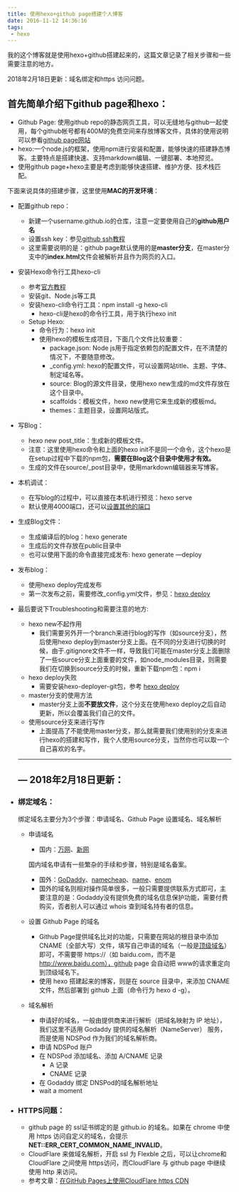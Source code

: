 ```yaml
---
title: 使用hexo+github page搭建个人博客
date: 2016-11-12 14:36:16
tags: 
 - hexo
---
```


我的这个博客就是使用hexo+github搭建起来的，这篇文章记录了相关步骤和一些需要注意的地方。

2018年2月18日更新：域名绑定和https 访问问题。

<!-- more -->

## 首先简单介绍下github page和hexo：

- Github Page: 使用github repo的静态网页工具，可以无缝地与github一起使用，每个github帐号都有400M的免费空间来存放博客文件，具体的使用说明可以参看[github page网站](https://pages.github.com/)
- hexo:一个node.js的框架，使用npm进行安装和配置，能够快速的搭建静态博客。主要特点是搭建快速、支持markdown编辑、一键部署、本地预览。
- 使用github page+hexo主要是考虑到能够快速搭建、维护方便、技术栈匹配。



下面来说具体的搭建步骤，这里使用**MAC的开发环境**：

- 配置github repo：
  - 新建一个username.github.io的仓库，注意一定要使用自己的**github用户名**
  - 设置ssh key：参见[github ssh教程](https://help.github.com/articles/generating-an-ssh-key/)
  - 这里需要说明的是：github page默认使用的是**master分支**，在master分支中的**index.html**文件会被解析并且作为网页的入口。


- 安装Hexo命令行工具hexo-cli
  - 参考[官方教程](https://hexo.io/docs/index.html)
  - 安装git、Node.js等工具
  - 安装hexo-cli命令行工具：npm install -g hexo-cli
    - hexo-cli是hexo的命令行工具，用于执行hexo init
  - Setup Hexo:
    - 命令行为：hexo init <folder>
    - 使用hexo的模板生成项目，下面几个文件比较重要：
      - package.json: Node js用于指定依赖包的配置文件，在不清楚的情况下，不要随意修改。
      - _config.yml: hexo的配置文件，可以设置网站title、主题、字体、制定域名等。
      - source: Blog的源文件目录，使用hexo new生成的md文件存放在这个目录中。
      - scaffolds：模板文件，hexo new使用它来生成新的模板md。
      - themes：主题目录，设置网站版式。

- 写Blog：
  - hexo new post_title：生成新的模板文件。
  - 注意：这里使用hexo命令和上面的hexo init不是同一个命令，这个hexo是在setup过程中下载的npm包，**需要在Blog这个目录中使用才有效。**
  - 生成的文件在source/_post目录中，使用markdown编辑器来写博客。

- 本机调试：
  - 在写blog的过程中，可以直接在本机进行预览：hexo serve
  - 默认使用4000端口，还可以[设置其他的端口](https://hexo.io/docs/server.html#Custom-IP)

- 生成Blog文件：
  - 生成编译后的blog：hexo generate
  - 生成后的文件存放在public目录中
  - 也可以使用下面的命令直接完成发布: hexo generate —deploy

- 发布blog：
  - 使用hexo deploy完成发布
  - 第一次发布之前，需要修改_config.yml文件，参见：[hexo deploy](https://hexo.io/docs/deployment.html#Git)

- 最后要说下Troubleshooting和需要注意的地方:
  - hexo new不起作用
    - 我们需要另外开一个branch来进行blog的写作（如source分支），然后使用hexo deploy到master分支上面。在不同的分支进行切换的时候，由于.gitignore文件不一样，导致我们可能在master分支上面删除了一些source分支上面重要的文件，如node_modules目录，则需要我们在切换到source分支的时候，重新下载npm包：npm i
  - hexo deploy失败
    - 需要安装hexo-deployer-git包，参考 [hexo deploy](https://hexo.io/docs/deployment.html#Git)
  - master分支的使用方法
    - master分支上面**不要放文件**，这个分支在使用hexo deploy之后自动更新，所以会覆盖我们自己的文件。
  - 使用source分支来进行写作
    - 上面提高了不能使用master分支，那么就需要我们使用别的分支来进行hexo的搭建和写作，我个人使用source分支，当然你也可以取一个自己喜欢的名字。

  ------

  ## — 2018年2月18日更新：

- ### **绑定域名**：

  绑定域名主要分为3个步骤：申请域名、Github Page 设置域名、域名解析

  - 申请域名

    - 国内：[万网](https://wanwang.aliyun.com/domain/com/)、[新网](http://www.xinnet.com/domain/domain.html)

    国内域名申请有一些繁杂的手续和步骤，特别是域名备案。

    - 国外：[GoDaddy](https://www.godaddy.com/)、[namecheap](https://www.namecheap.com)、[name](https://www.name.com/)、[enom](http://www.enom.com/)
    - 国外的域名则相对操作简单很多，一般只需要提供联系方式即可，主要注意的是：Godaddy没有提供免费的域名信息保护功能，需要付费购买，否者别人可以通过 whois 查到域名持有者的信息。

  - 设置 Github Page 的域名

    - Github Page提供域名比对的功能，只需要在网站的根目录中添加 CNAME（全部大写）文件，填写自己申请的域名（一般是[顶级域名](http://baike.baidu.com/link?url=nBRFxvXXBbhf6esboaTgsAPqBASt6IT7cXro_okFQ9Xe8MOEaCnFOuJ1jxg0BRirAdJPU4XRrKZkYZSKzry4EmR21yJdMGuqG2TzJigDYipm0ZAAZTQGKg04IqSgAQ6E)）即可，不需要带 https://（如 baidu.com，而不是 http://www.baidu.com），github page 会自动把 www的请求重定向到顶级域名下。
    - 使用 hexo 搭建起来的博客，则是在 source 目录中，来添加 CNAME 文件，然后部署到 github 上面（命令行为 hexo d -g）。

  - 域名解析

    - 申请好的域名，一般由提供商来进行解析（把域名映射为 IP 地址），我们这里不适用 Godaddy 提供的域名解析（NameServer） 服务，而是使用 NDSPod 作为我们的域名解析商。
    - 申请 NDSPod 账户
    - 在 NDSPod 添加域名、添加 A/CNAME 记录
      - A 记录
      - CNAME 记录
    - 在 Godaddy 绑定 DNSPod的域名解析地址
    - wait a moment

- ### **HTTPS问题：**

  - github page 的 ssl证书绑定的是 github.io 的域名。如果在 chrome 中使用 https 访问自定义的域名，会提示**NET::ERR_CERT_COMMON_NAME_INVALID**。
  - CloudFlare 来做域名解析，开启 ssl 为 Flexble 之后，可以让chrome和 CloudFlare 之间使用 https访问，而CloudFlare 与 github page 中继续使用 http 来访问。
  - 参考文章：[在GitHub Pages上使用CloudFlare https CDN](https://blog.chionlab.moe/2016/01/28/github-pages-with-https/)